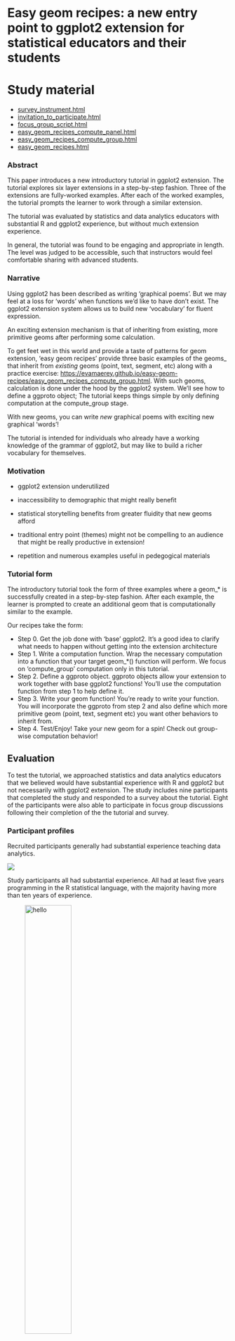
<!-- README.md is generated from README.Rmd. Please edit that file -->

# Easy geom recipes: a new entry point to ggplot2 extension for statistical educators and their students

<!-- badges: start -->
<!-- badges: end -->
<!-- Informal background:  -->
<!-- *My entry to ggplot2 extension was slow.  I’d say it took about a year – all of 2020 -- going back and forth between materials (Thomas Lin Pederson 'extending your ability to extend' RStudio presentation), ggplot2 extension vignette (part of the ggplot2 package), and the extension section of the new edition of the ggplot2 book to find a path to the geom I was after.  But once I got going, I found that I used one that mechanisms over and over. It is the mechanims that is featured in the easy recipes tutorial: compute_group. I think it is a cool entry point; for mathminded folks --- maybe more exciting than defining themes which is often the promoted entry point? In Fall 2021, I took on two students to do independent studies to create additional geoms.  Working with them really helped define the steps of the process. And in the following spring term, one of the students stayed on and helped craft the compute_group ‘recipes’ with me.* -->

# Study material

- [survey_instrument.html](https://evamaerey.github.io/easy-geom-recipes/survey_instrument.html)
- [invitation_to_participate.html](https://evamaerey.github.io/easy-geom-recipes/invitation_to_participate.html)
- [focus_group_script.html](https://evamaerey.github.io/easy-geom-recipes/focus_group_script.html)
- [easy_geom_recipes_compute_panel.html](https://evamaerey.github.io/easy-geom-recipes/easy_geom_recipes_compute_panel.html)
- [easy_geom_recipes_compute_group.html](https://evamaerey.github.io/easy-geom-recipes/easy_geom_recipes_compute_group.html)
- [easy_geom_recipes.html](https://evamaerey.github.io/easy-geom-recipes/easy_geom_recipes.html)

### Abstract

This paper introduces a new introductory tutorial in ggplot2 extension.
The tutorial explores six layer extensions in a step-by-step fashion.
Three of the extensions are fully-worked examples. After each of the
worked examples, the tutorial prompts the learner to work through a
similar extension.

The tutorial was evaluated by statistics and data analytics educators
with substantial R and ggplot2 experience, but without much extension
experience.

In general, the tutorial was found to be engaging and appropriate in
length. The level was judged to be accessible, such that instructors
would feel comfortable sharing with advanced students.

### Narrative

Using ggplot2 has been described as writing ‘graphical poems’. But we
may feel at a loss for ‘words’ when functions we’d like to have don’t
exist. The ggplot2 extension system allows us to build new ‘vocabulary’
for fluent expression.

An exciting extension mechanism is that of inheriting from existing,
more primitive geoms after performing some calculation.

To get feet wet in this world and provide a taste of patterns for geom
extension, ‘easy geom recipes’ provide three basic examples of the
geoms\_ that inherit from *existing* geoms (point, text, segment, etc)
along with a practice exercise:
<https://evamaerey.github.io/easy-geom-recipes/easy_geom_recipes_compute_group.html>.
With such geoms, calculation is done under the hood by the ggplot2
system. We’ll see how to define a ggproto object; The tutorial keeps
things simple by only defining computation at the compute_group stage.

With new geoms, you can write *new* graphical poems with exciting new
graphical ‘words’!

The tutorial is intended for individuals who already have a working
knowledge of the grammar of ggplot2, but may like to build a richer
vocabulary for themselves.

### Motivation

- ggplot2 extension underutilized

- inaccessibility to demographic that might really benefit

- statistical storytelling benefits from greater fluidity that new geoms
  afford

- traditional entry point (themes) might not be compelling to an
  audience that might be really productive in extension!

- repetition and numerous examples useful in pedegogical materials

### Tutorial form

The introductory tutorial took the form of three examples where a
geom\_\* is successfully created in a step-by-step fashion. After each
example, the learner is prompted to create an additional geom that is
computationally similar to the example.

Our recipes take the form:

- Step 0. Get the job done with ‘base’ ggplot2. It’s a good idea to
  clarify what needs to happen without getting into the extension
  architecture
- Step 1. Write a computation function. Wrap the necessary computation
  into a function that your target geom\_\*() function will perform. We
  focus on ‘compute_group’ computation only in this tutorial.
- Step 2. Define a ggproto object. ggproto objects allow your extension
  to work together with base ggplot2 functions! You’ll use the
  computation function from step 1 to help define it.
- Step 3. Write your geom function! You’re ready to write your function.
  You will incorporate the ggproto from step 2 and also define which
  more primitive geom (point, text, segment etc) you want other
  behaviors to inherit from.
- Step 4. Test/Enjoy! Take your new geom for a spin! Check out
  group-wise computation behavior!

## Evaluation

To test the tutorial, we approached statistics and data analytics
educators that we believed would have substantial experience with R and
ggplot2 but not necessarily with ggplot2 extension. The study includes
nine participants that completed the study and responded to a survey
about the tutorial. Eight of the participants were also able to
participate in focus group discussions following their completion of the
the tutorial and survey.

### Participant profiles

Recruited participants generally had substantial experience teaching
data analytics.

![](survey_results_summary_files/figure-html/unnamed-chunk-7-1.png)

Study participants all had substantial experience. All had at least five
years programming in the R statistical language, with the majority
having more than ten years of experience.

<figure>
<img
src="survey_results_summary_files/figure-html/q05r_length_user-1.png"
style="width:50.0%" alt="hello" />
<figcaption aria-hidden="true">hello</figcaption>
</figure>

Most of the participants identified as frequent users of R, using the
language almost every day.

<figure>
<img src="survey_results_summary_files/figure-html/q06r_frequency-1.png"
alt="hello" />
<figcaption aria-hidden="true">hello</figcaption>
</figure>

Furthermore, most of the participants (7 of 9) responded that they use
ggplot2 several times a week or more.

<figure>
<img
src="survey_results_summary_files/figure-html/q07ggplot2_frequency-1.png"
alt="hello" />
<figcaption aria-hidden="true">hello</figcaption>
</figure>

With respect to writing functions, most of the group had experience
writing functions, though the frequency was not as great as with using R
and ggplot2.

![](survey_results_summary_files/figure-html/q08r_frequency-1.png)

The respondents use ggplot2 in a variety of contexts; notably they all
use it in academic research and eight of nine used it in teaching.

![](survey_results_summary_files/figure-html/q09ggplot2_contexts-1.png)

However, participants in general had little or no with writing ggplot2
extensions. Seven of the nine participants were aware of extension
packages but had not attempted to write their own extension. One
participant had written ggplot2 extensions prior to the tutorial.

![](survey_results_summary_files/figure-html/q10_previous_ext_experience-1.png)

The following figure shows attempts and successes or failures in the
different ggplot2 extension areas.

![](survey_results_summary_files/figure-html/q11_previous_ext_attempt-1.png)

The participants had a variety of experiences with object oriented
programming, but the majority had no experience with object oriented
programming in R. (confirm this w/ underlying data because looking at
the summary figure, we can’t 100% confirm this. But I think it’s true.)

![](survey_results_summary_files/figure-html/q13_oop_experience-1.png)

# Tutorial assessment

Most participants indicated the tutorial taking them a short amount of
time. Six of nine said that on average, each of the recipes took less
than 15 minutes to complete. The remaining three participants responded
that the recipes took between 15 and 30 minutes on average.

![](survey_results_summary_files/figure-html/q16tutorial_time_taken-1.png)

The first prompt `geom_point_xy_means` exercise was completed by all
participants; and all but one completed the `geom_text_coordinates()`
exercise. Several participants failed complete the last recipe
(residuals).

![](survey_results_summary_files/figure-html/q14which_completed-1.png)

![](survey_results_summary_files/figure-html/q17tutorial_length-1.png)

![](survey_results_summary_files/figure-html/q18example_clarity-1.png)

![](survey_results_summary_files/figure-html/q19examples_engaging-1.png)

![](survey_results_summary_files/figure-html/unnamed-chunk-4-1.png)

![](survey_results_summary_files/figure-html/unnamed-chunk-5-1.png)

------------------------------------------------------------------------

![](survey_results_summary_files/figure-html/unnamed-chunk-6-1.png)

### Focus group highlights…

#### mechanics

> ’… going through this was super helpful cuz now I like understand the
> mechanics of it all.

> ‘And so I don’t have any intentions of like making formal geoms on my
> own for anything yet. But it was like really helpful for understanding
> how the whole system works.’

#### failure w/ previous attempts

> ‘So like there’s some other layer of getting into the ggplot extension
> world that I \[was\] missing.’

#### Step by step and step 0

> ’So pedagogically, I liked how it was. I like the the general like
> steps like start with like make the GEOM manually with regular ggplot
> and Step 0 just to have like a baseline and then going to each of the
> steps to get there and then being able to compare with the original
> like as far as like pedagogically, that was super helpful. Just as as
> an approach to to get it right just so you can have a goal and see how
> all of these, these different primitives and proto elements and
> whatever fit together… in such done that really helpful.

# Skepticism

> And it was that easy. And I felt empowered as a result of that…. But
> you know, like, my problem isn’t gonna be that easy.

# Concern - missing values

> When, like place where you might have an opportunity to do a little
> bit of pedagogical caution, it’s with like missing values. So when
> computing a mean like ggplot says, by the way, there were three rows I
> didn’t plot…. So then you need to explicitly override the default and
> that something like that so that people are not just blindly putting
> summaries down without considering the data that are being used to
> make them.

# Accessibility for students

> I’m teaching, so I’m teaching data visualization this summer online
> again with my regular like online classes I’ve assigning \[the
> tutorial\]… as kind of like an extra credit thing at the end of
> semester to saying like, if you’re interested, go through this thing
> and you get 10 bonus points or something just for the more advanced
> students that will be in the class that will be interested. *But I
> think it’s totally accessible for them.*

# Higher level objectives

> I’ll just add that I I think we, I could definitely use materials like
> this and it did raise for me the points since I didn’t have a lot of
> experience writing extensions before like it was ended up being very
> comprehensible to me and so it kind of made me think that in like a
> data visuals, data visualization classes that we teach, we probably
> need to. There’s a balance between teaching the students to use the
> tools that exist right now to like, just do your analysis and just do
> the best with the tools that are available. But we probably should
> include a couple of weeks on like. You know, programming and writing
> extensions along these lines, because it’s obviously like very
> powerful and they need to have at least some exposure to it. So you
> know, a week or two weeks of materials kind of like this would be
> helpful and would help distinguish them from like being able to just
> work through tutorials on your own online. Like, if they could write
> their own extension, that’s like real value added, you know, to their
> organization. So it it made me think that I need to think about my
> data visualization class A little bit more as a programming class in
> some ways. And I thought that would be a good. You know, this is
> pretty good material along those lines.

# Relationship to writing functions

> Trying to clarify a little bit more when it’s Useful to have Your own
> costume Geom, as opposed to your own function

### Appendix, example exercise

For clarity, I include one of the three exercises in the ‘easy geom
recipes’ extension tutorial. First an ‘example recipe’ `geom_label_id()`
is provided, with the step 0-4 guideposts. Then, the student is prompted
to create `geom_text_coordinates()`.

```` default

# Example recipe #2:  `geom_label_id()`

---

## Step 0: use base ggplot2 to get the job done

```{r cars}
# step 0.a
cars %>% 
  mutate(id_number = 1:n()) %>% 
  ggplot() + 
  aes(x = speed, y = dist) + 
  geom_point() + 
  geom_label(aes(label = id_number), 
             hjust = 1.2)

# step 0.b
layer_data(last_plot(), i = 2) %>% 
  head()
```

---

## Step 1: computation

```{r compute_group_row_number}
# you won't use the scales argument, but ggplot will later
compute_group_row_number <- function(data, scales){
  
  data %>% 
    # add an additional column called label
    # the geom we inherit from requires the label aesthetic
    mutate(label = 1:n())
  
}

# step 1b test the computation function 
cars %>% 
  # input must have required aesthetic inputs as columns
  rename(x = speed, y = dist) %>% 
  compute_group_row_number() %>% 
  head()
```

---

## Step 2: define ggproto

```{r StatRownumber}
StatRownumber <- ggplot2::ggproto(`_class` = "StatRownumber",
                                  `_inherit` = ggplot2::Stat,
                                  required_aes = c("x", "y"),
                                  compute_group = compute_group_row_number)
```


---

## Step 3: define geom_* function



- define the stat and geom for your layer

```{r geom_label_row_number}
geom_label_row_number <- function(mapping = NULL, data = NULL,
                           position = "identity", na.rm = FALSE,
                           show.legend = NA,
                           inherit.aes = TRUE, ...) {
  ggplot2::layer(
    stat = StatRownumber, # proto object from Step 2
    geom = ggplot2::GeomLabel, # inherit other behavior, this time Label
    data = data, 
    mapping = mapping,
    position = position, 
    show.legend = show.legend, 
    inherit.aes = inherit.aes,
    params = list(na.rm = na.rm, ...)
  )
}
```





---

## Step 4: Enjoy! Use your function

```{r enjoy_again}
cars %>% 
  ggplot() + 
  aes(x = speed, y = dist) + 
  geom_point() + 
  geom_label_row_number(hjust = 1.2) # function in action
```

### And check out conditionality!

```{r conditional_compute}
last_plot() + 
  aes(color = dist > 60) # Computation is within group
```




---

# Task #2: create `geom_text_coordinates()`

Using recipe #2 as a reference, can you create the function `geom_text_coordinates()`.  

--

- geom should label point with its coordinates '(x, y)'
- geom should have behavior of geom_text (not geom_label)


Hint:

```{r}
paste0("(", 1, ", ",3., ")")
```

```{r}
# step 0: use base ggplot2

# step 1: write your compute_group function (and test)

# step 2: write ggproto with compute_group as an input

# step 3: write your geom_*() function with ggproto as an input

# step 4: enjoy!

```
````

Thanks to Claus Wilke, June Choe, Teun Van der Brand, Isabella
Velasquez, Cosima Meyer, and Eric Reder for pre-testing and reviewing
the tutorial and providing useful feedback.
